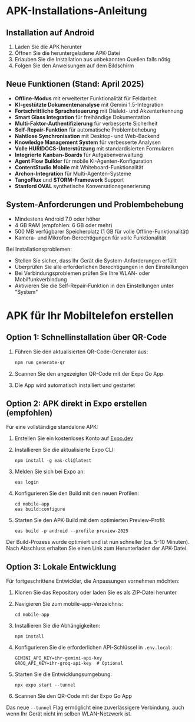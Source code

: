 # APK-Installations-Anleitung

## Installation auf Android

1. Laden Sie die APK herunter
2. Öffnen Sie die heruntergeladene APK-Datei
3. Erlauben Sie die Installation aus unbekannten Quellen falls nötig
4. Folgen Sie den Anweisungen auf dem Bildschirm

## Neue Funktionen (Stand: April 2025)

- **Offline-Modus** mit erweiterter Funktionalität für Feldarbeit
- **KI-gestützte Dokumentenanalyse** mit Gemini 1.5-Integration
- **Fortschrittliche Sprachsteuerung** mit Dialekt- und Akzenterkennung
- **Smart Glass Integration** für freihändige Dokumentation
- **Multi-Faktor-Authentifizierung** für verbesserte Sicherheit
- **Self-Repair-Funktion** für automatische Problembehebung
- **Nahtlose Synchronisation** mit Desktop- und Web-Backend
- **Knowledge Management System** für verbesserte Analysen
- **Volle HURIDOCS-Unterstützung** mit standardisierten Formularen
- **Integrierte Kanban-Boards** für Aufgabenverwaltung
- **Agent Flow Builder** für mobile KI-Agenten-Konfiguration
- **ContentStudio Mobile** mit Whiteboard-Funktionalität
- **Archon-Integration** für Multi-Agenten-Systeme
- **TangoFlux** und **STORM-Framework** Support
- **Stanford OVAL** synthetische Konversationsgenerierung

## System-Anforderungen und Problembehebung

- Mindestens Android 7.0 oder höher
- 4 GB RAM (empfohlen: 6 GB oder mehr)
- 500 MB verfügbarer Speicherplatz (1 GB für volle Offline-Funktionalität)
- Kamera- und Mikrofon-Berechtigungen für volle Funktionalität

Bei Installationsproblemen:
- Stellen Sie sicher, dass Ihr Gerät die System-Anforderungen erfüllt
- Überprüfen Sie alle erforderlichen Berechtigungen in den Einstellungen
- Bei Verbindungsproblemen prüfen Sie Ihre WLAN- oder Mobilfunkverbindung
- Aktivieren Sie die Self-Repair-Funktion in den Einstellungen unter "System"

# APK für Ihr Mobiltelefon erstellen

## Option 1: Schnellinstallation über QR-Code

1. Führen Sie den aktualisierten QR-Code-Generator aus:
   ```bash
   npm run generate-qr
   ```

2. Scannen Sie den angezeigten QR-Code mit der Expo Go App

3. Die App wird automatisch installiert und gestartet

## Option 2: APK direkt in Expo erstellen (empfohlen)

Für eine vollständige standalone APK:

1. Erstellen Sie ein kostenloses Konto auf [Expo.dev](https://expo.dev)

2. Installieren Sie die aktualisierte Expo CLI:
   ```
   npm install -g eas-cli@latest
   ```

3. Melden Sie sich bei Expo an:
   ```
   eas login
   ```

4. Konfigurieren Sie den Build mit den neuen Profilen:
   ```
   cd mobile-app
   eas build:configure
   ```

5. Starten Sie den APK-Build mit dem optimierten Preview-Profil:
   ```
   eas build -p android --profile preview-2025
   ```

Der Build-Prozess wurde optimiert und ist nun schneller (ca. 5-10 Minuten). Nach Abschluss erhalten Sie einen Link zum Herunterladen der APK-Datei.

## Option 3: Lokale Entwicklung

Für fortgeschrittene Entwickler, die Anpassungen vornehmen möchten:

1. Klonen Sie das Repository oder laden Sie es als ZIP-Datei herunter

2. Navigieren Sie zum mobile-app-Verzeichnis:
   ```
   cd mobile-app
   ```

3. Installieren Sie die Abhängigkeiten:
   ```
   npm install
   ```

4. Konfigurieren Sie die erforderlichen API-Schlüssel in `.env.local`:
   ```
   GEMINI_API_KEY=ihr-gemini-api-key
   GROQ_API_KEY=ihr-groq-api-key  # Optional
   ```

5. Starten Sie die Entwicklungsumgebung:
   ```
   npx expo start --tunnel
   ```

6. Scannen Sie den QR-Code mit der Expo Go App

Das neue `--tunnel` Flag ermöglicht eine zuverlässigere Verbindung, auch wenn Ihr Gerät nicht im selben WLAN-Netzwerk ist.